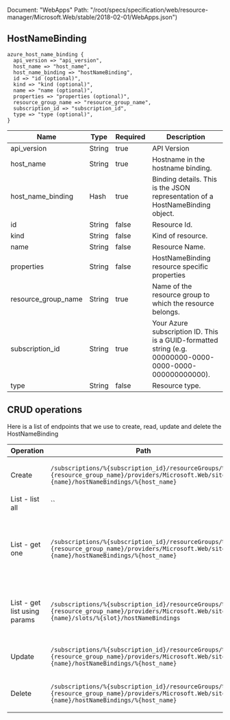 Document: "WebApps"
Path: "/root/specs/specification/web/resource-manager/Microsoft.Web/stable/2018-02-01/WebApps.json")

## HostNameBinding

```puppet
azure_host_name_binding {
  api_version => "api_version",
  host_name => "host_name",
  host_name_binding => "hostNameBinding",
  id => "id (optional)",
  kind => "kind (optional)",
  name => "name (optional)",
  properties => "properties (optional)",
  resource_group_name => "resource_group_name",
  subscription_id => "subscription_id",
  type => "type (optional)",
}
```

| Name        | Type           | Required       | Description       |
| ------------- | ------------- | ------------- | ------------- |
|api_version | String | true | API Version |
|host_name | String | true | Hostname in the hostname binding. |
|host_name_binding | Hash | true | Binding details. This is the JSON representation of a HostNameBinding object. |
|id | String | false | Resource Id. |
|kind | String | false | Kind of resource. |
|name | String | false | Resource Name. |
|properties | String | false | HostNameBinding resource specific properties |
|resource_group_name | String | true | Name of the resource group to which the resource belongs. |
|subscription_id | String | true | Your Azure subscription ID. This is a GUID-formatted string (e.g. 00000000-0000-0000-0000-000000000000). |
|type | String | false | Resource type. |



## CRUD operations

Here is a list of endpoints that we use to create, read, update and delete the HostNameBinding

| Operation | Path | Verb | Description | OperationID |
| ------------- | ------------- | ------------- | ------------- | ------------- |
|Create|`/subscriptions/%{subscription_id}/resourceGroups/%{resource_group_name}/providers/Microsoft.Web/sites/%{name}/hostNameBindings/%{host_name}`|Put|Creates a hostname binding for an app.|WebApps_CreateOrUpdateHostNameBinding|
|List - list all|``||||
|List - get one|`/subscriptions/%{subscription_id}/resourceGroups/%{resource_group_name}/providers/Microsoft.Web/sites/%{name}/hostNameBindings/%{host_name}`|Get|Get the named hostname binding for an app (or deployment slot, if specified).|WebApps_GetHostNameBinding|
|List - get list using params|`/subscriptions/%{subscription_id}/resourceGroups/%{resource_group_name}/providers/Microsoft.Web/sites/%{name}/slots/%{slot}/hostNameBindings`|Get|Get hostname bindings for an app or a deployment slot.|WebApps_ListHostNameBindingsSlot|
|Update|`/subscriptions/%{subscription_id}/resourceGroups/%{resource_group_name}/providers/Microsoft.Web/sites/%{name}/hostNameBindings/%{host_name}`|Put|Creates a hostname binding for an app.|WebApps_CreateOrUpdateHostNameBinding|
|Delete|`/subscriptions/%{subscription_id}/resourceGroups/%{resource_group_name}/providers/Microsoft.Web/sites/%{name}/hostNameBindings/%{host_name}`|Delete|Deletes a hostname binding for an app.|WebApps_DeleteHostNameBinding|